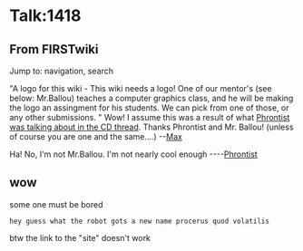 # Talk:1418

## From FIRSTwiki

Jump to: navigation, search

"A logo for this wiki - This wiki needs a logo! One of our mentor's (see below: Mr.Ballou) teaches a computer graphics class, and he will be making the logo an assingment for his students. We can pick from one of those, or any other submissions. " Wow! I assume this was a result of what [Phrontist was talking about in the CD thread](http://www.chiefdelphi.com/forums/showpost.php?p=266280&postcount=2 "http://www.chiefdelphi.com/forums/showpost.php?p=266280&postcount=2"). Thanks Phrontist and Mr. Ballou! (unless of course you are one and the same....) --[Max](User:Max "User:Max")

Ha! No, I'm not Mr.Ballou. I'm not nearly cool enough ----[Phrontist](User:Phrontist "User:Phrontist")

## wow

some one must be bored

```
hey guess what the robot gots a new name procerus quod volatilis
```

btw the link to the "site" doesn't work
